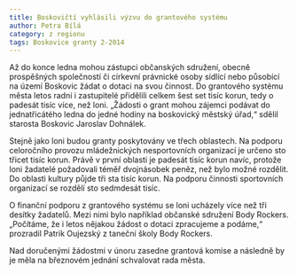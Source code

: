 ```yaml
---
title: Boskovičtí vyhlásili výzvu do grantového systému
author: Petra Bílá
category: z regionu
tags: Boskovice granty 2-2014
---
```


Až do konce ledna mohou zástupci občanských sdružení, obecně prospěšných společností či církevní právnické osoby sídlící nebo působící na území Boskovic žádat o dotaci na svou činnost. Do grantového systému města letos radní i zastupitelé přidělili celkem šest set tisíc korun, tedy o padesát tisíc více, než loni. „Žádosti o grant mohou zájemci podávat do jednatřicátého ledna do jedné hodiny na boskovický městský úřad,“ sdělil starosta Boskovic Jaroslav Dohnálek.

Stejně jako loni budou granty poskytovány ve třech oblastech. Na podporu celoročního provozu mládežnických nesportovních organizací je určeno sto třicet tisíc korun. Právě v první oblasti je padesát tisíc korun navíc, protože loni žadatelé požadovali téměř dvojnásobek peněz, než bylo možné rozdělit. 
Do oblasti kultury půjde tři sta tisíc korun. Na podporu činnosti sportovních organizací se rozdělí sto sedmdesát tisíc.

O finanční podporu z grantového systému se loni ucházely více než tři desítky žadatelů. Mezi nimi bylo například občanské sdružení Body Rockers. „Počítáme, že i letos nějakou žádost o dotaci zpracujeme a podáme,“ prozradil Patrik Oujezský z taneční školy Body Rockers.

Nad doručenými žádostmi v únoru zasedne grantová komise a následně by je měla na březnovém jednání schvalovat rada města.